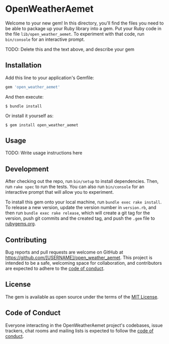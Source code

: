 # OpenWeatherAemet

Welcome to your new gem! In this directory, you'll find the files you need to be able to package up your Ruby library into a gem. Put your Ruby code in the file `lib/open_weather_aemet`. To experiment with that code, run `bin/console` for an interactive prompt.

TODO: Delete this and the text above, and describe your gem

## Installation

Add this line to your application's Gemfile:

```ruby
gem 'open_weather_aemet'
```

And then execute:

    $ bundle install

Or install it yourself as:

    $ gem install open_weather_aemet

## Usage

TODO: Write usage instructions here

## Development

After checking out the repo, run `bin/setup` to install dependencies. Then, run `rake spec` to run the tests. You can also run `bin/console` for an interactive prompt that will allow you to experiment.

To install this gem onto your local machine, run `bundle exec rake install`. To release a new version, update the version number in `version.rb`, and then run `bundle exec rake release`, which will create a git tag for the version, push git commits and the created tag, and push the `.gem` file to [rubygems.org](https://rubygems.org).

## Contributing

Bug reports and pull requests are welcome on GitHub at https://github.com/[USERNAME]/open_weather_aemet. This project is intended to be a safe, welcoming space for collaboration, and contributors are expected to adhere to the [code of conduct](https://github.com/[USERNAME]/open_weather_aemet/blob/main/CODE_OF_CONDUCT.md).

## License

The gem is available as open source under the terms of the [MIT License](https://opensource.org/licenses/MIT).

## Code of Conduct

Everyone interacting in the OpenWeatherAemet project's codebases, issue trackers, chat rooms and mailing lists is expected to follow the [code of conduct](https://github.com/[USERNAME]/open_weather_aemet/blob/main/CODE_OF_CONDUCT.md).
